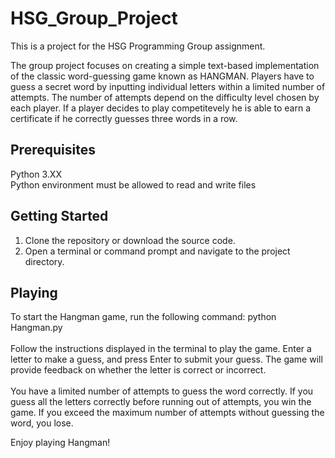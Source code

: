 # HSG_Group_Project
This is a project for the HSG Programming Group assignment.

The group project focuses on creating a simple text-based implementation of the classic word-guessing game known as HANGMAN. Players have to guess a secret word by inputting individual letters within a limited number of attempts. The number of attempts depend on the difficulty level chosen by each player. If a player decides to play competitevely he is able to earn a certificate if he correctly guesses three words in a row.

## Prerequisites
Python 3.XX <br>
Python environment must be allowed to read and write files

## Getting Started
1. Clone the repository or download the source code.
2. Open a terminal or command prompt and navigate to the project directory.

## Playing
To start the Hangman game, run the following command: python Hangman.py <br><br>
Follow the instructions displayed in the terminal to play the game. Enter a letter to make a guess, and press Enter to submit your guess. The game will provide feedback on whether the letter is correct or incorrect.<br><br>
You have a limited number of attempts to guess the word correctly. If you guess all the letters correctly before running out of attempts, you win the game. If you exceed the maximum number of attempts without guessing the word, you lose.<br>

Enjoy playing Hangman!
